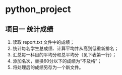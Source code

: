 # python_project

## 项目一 统计成绩
1. 读取 report.txt 文件中的成绩；
2. 统计每名学生总成绩、计算平均并从高到低重新排名；
3. 汇总每一科目的平均分和总平均分（见下表第一行）；
4. 添加名次，替换60分以下的成绩为“不及格”；
5. 将处理后的成绩另存为一个新文件。
